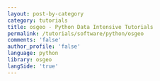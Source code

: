 ```yaml
---
layout: post-by-category
category: tutorials
title: osgeo - Python Data Intensive Tutorials
permalink: /tutorials/software/python/osgeo
comments: 'false'
author_profile: 'false'
language: python
library: osgeo
langSide: 'true'
---
```


